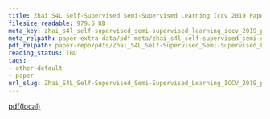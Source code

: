 ```yaml
---
title: Zhai S4L Self-Supervised Semi-Supervised Learning Iccv 2019 Paper
filesize_readable: 979.5 KB
meta_key: zhai_s4l_self-supervised_semi-supervised_learning_iccv_2019_paper
meta_relpath: paper-extra-data/pdf-meta/zhai_s4l_self-supervised_semi-supervised_learning_iccv_2019_paper.yaml
pdf_relpath: paper-repo/pdfs/Zhai_S4L_Self-Supervised_Semi-Supervised_Learning_ICCV_2019_paper.pdf
reading_status: TBD
tags:
- other-default
- paper
url_slug: Zhai_S4L_Self-Supervised_Semi-Supervised_Learning_ICCV_2019_paper
---
```


[pdf(local)](../../paper-repo/pdfs/Zhai_S4L_Self-Supervised_Semi-Supervised_Learning_ICCV_2019_paper.pdf)
